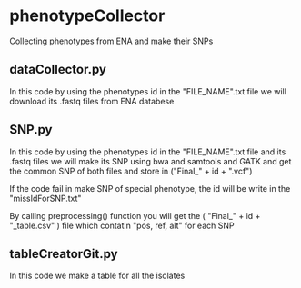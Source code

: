 # phenotypeCollector
Collecting phenotypes from ENA and make their SNPs

## dataCollector.py
In this code by using the phenotypes id in the "FILE_NAME".txt file we will download its .fastq files from ENA databese

## SNP.py
In this code by using the phenotypes id in the "FILE_NAME".txt file and its .fastq files we will make its SNP using bwa and samtools and GATK and get the common SNP of both files and store in ("Final_" + id + ".vcf")

If the code fail in make SNP of special phenotype, the id will be write in the "missIdForSNP.txt"

By calling preprocessing() function you will get the ( "Final_" + id + "_table.csv" ) file which contatin "pos, ref, alt" for each SNP

## tableCreatorGit.py
In this code we make a table for all the isolates
